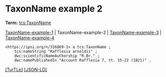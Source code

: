 # TaxonName example 2


**Term:** [tcs:TaxonName](../terms/#tcs_taxonname)

[TaxonName-example-1](./TaxonName-example-1.html) | TaxonName-example-2 | [TaxonName-example-3](./TaxonName-example-3.html) | [TaxonName-example-4](./TaxonName-example-4.html)
```turtle
<https://ipni.org/n/316069-1> a tcs:TaxonName ;
    tcs:nameString "Rafflesia arnoldii" ;
    dwc:scientificNameAuthorship "R.Br." ;
    dwc:namePublishedIn "Account Rafflesia 7, tt. 15-22 (1821)" .
```

[&#91;TurTLe&#93;](https://github.com/tdwg/tcs2/blob/master/examples/TaxonName-example-2.ttl)&nbsp;[&#91;JSON-LD&#93;](https://github.com/tdwg/tcs2/blob/master/examples/TaxonName-example-2.jsonld)

